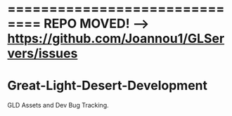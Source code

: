 ==============================
REPO MOVED! --> https://github.com/Joannou1/GLServers/issues
==============================



Great-Light-Desert-Development
==============================

GLD Assets and Dev Bug Tracking.


